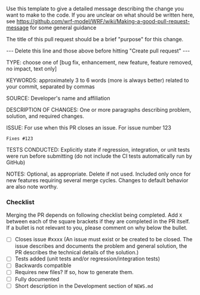 Use this template to give a detailed message describing the change you want to make to the code.
If you are unclear on what should be written here, see  https://github.com/wrf-model/WRF/wiki/Making-a-good-pull-request-message for some general guidance

The title of this pull request should be a brief "purpose" for this change.

--- Delete this line and those above before hitting "Create pull request" ---

TYPE: choose one of [bug fix, enhancement, new feature, feature removed, no impact, text only]

KEYWORDS: approximately 3 to 6 words (more is always better) related to your commit, separated by commas

SOURCE: Developer's name and affiliation 

DESCRIPTION OF CHANGES: One or more paragraphs describing problem, solution, and required changes.

ISSUE: For use when this PR closes an issue. For issue number 123
```
Fixes #123
```

TESTS CONDUCTED: Explicitly state if regression, integration, or unit tests were run before submitting (do not include the CI tests automatically run by GitHub)

NOTES: Optional, as appropriate. Delete if not used. Included only once for new features requiring several merge cycles. Changes to default behavior are also note worthy.


### Checklist
Merging the PR depends on following checklist being completed. Add `X` between each of the square 
brackets if they are completed in the PR itself. If a bullet is not relevant to you, please comment 
on why below the bullet.

 - [ ] Closes issue #xxxx (An issue must exist or be created to be closed. The issue describes and documents the problem and general solution, the PR describes the technical details of the solution.) 
 - [ ] Tests added (unit tests and/or regression/integration tests)
 - [ ] Backwards compatible
 - [ ] Requires new files? If so, how to generate them.
 - [ ] Fully documented
 - [ ] Short description in the Development section of `NEWS.md`
